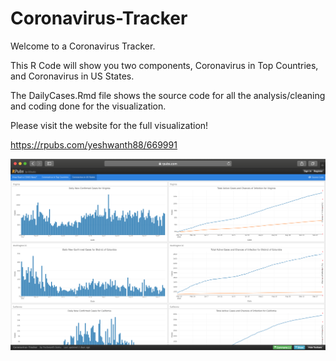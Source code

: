 # Coronavirus-Tracker

Welcome to a Coronavirus Tracker. 

This R Code will show you two components, Coronavirus in Top Countries, and Coronavirus in US States.

The DailyCases.Rmd file shows the source code for all the analysis/cleaning and coding done for the visualization. 

Please visit the website for the full visualization!

https://rpubs.com/yeshwanth88/669991

![site_pic](https://github.com/yeshwanthsomu/Coronavirus-Tracker/blob/main/RPubs2.png)
